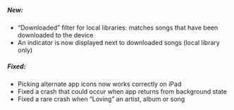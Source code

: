 ##### New:

- “Downloaded” filter for local libraries: matches songs that have been downloaded to the device
- An indicator is now displayed next to downloaded songs (local library only)

##### Fixed:

- Picking alternate app icons now works correctly on iPad
- Fixed a crash that could occur when app returns from background state
- Fixed a rare crash when “Loving” an artist, album or song